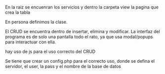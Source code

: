 En la raiz se encuenran los servicios y dentro la carpeta view la pagina que crea la tabla

En persona definimos la clase.

El CRUD se encuentra dentro de insertar, elimina y modificar. 
La interfaz del programa es de solo una pantalla todo el rato, ya que usa modal/popups para interactuar con ella. 

hay uso de js para el uso correcto del CRUD

Se tiene que crear un config.php para el correcto uso, donde se defina el servidor, el user, la pass y el nombre de la base de datos
